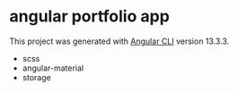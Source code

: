 # angular portfolio app

This project was generated with [Angular CLI](https://github.com/angular/angular-cli) version 13.3.3.

- scss
- angular-material
- storage
